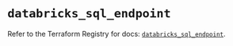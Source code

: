 # `databricks_sql_endpoint`

Refer to the Terraform Registry for docs: [`databricks_sql_endpoint`](https://registry.terraform.io/providers/databricks/databricks/1.82.0/docs/resources/sql_endpoint).
